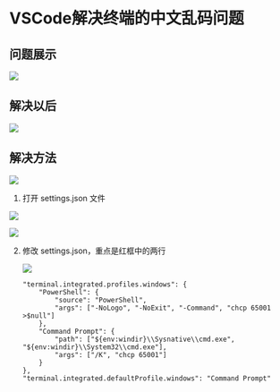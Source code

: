 # VSCode解决终端的中文乱码问题

## 问题展示

![](https://cdn.mundane.ink/202407031405161.png)

## 解决以后

![](https://cdn.mundane.ink/202407031410389.png)

## 解决方法

![](https://cdn.mundane.ink/202407031411554.png)

1. 打开 settings.json 文件

![](https://cdn.mundane.ink/202407031413350.png)

![](https://cdn.mundane.ink/202407031414893.png)

2. 修改 settings.json，重点是红框中的两行

   ![](https://cdn.mundane.ink/202407031414333.png)

   ```shell
   "terminal.integrated.profiles.windows": {
       "PowerShell": {
           "source": "PowerShell",
           "args": ["-NoLogo", "-NoExit", "-Command", "chcp 65001 >$null"]
       },
       "Command Prompt": {
           "path": ["${env:windir}\\Sysnative\\cmd.exe", "${env:windir}\\System32\\cmd.exe"],
           "args": ["/K", "chcp 65001"]
       }
   },
   "terminal.integrated.defaultProfile.windows": "Command Prompt"
   ```
